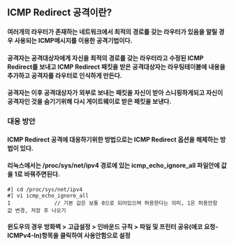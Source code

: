 ## ICMP Redirect 공격이란?
#### 여러개의 라우터가 존재하는 네트워크에서 최적의 경로를 갖는 라우터가 있음을 알릴 경우 사용되는 ICMP메시지를 이용한 공격기법이다.
#### 공격자는 공격대상자에게 자신을 최적의 경로를 갖는 라우터라고 수정된 ICMP Redirect를 보내고 ICMP Redirect 패킷을 받은 공격대상자는 라우팅테이블에 내용을 추가하고 공격자를 라우터로 인식하게 만든다.
#### 공격자는 이후 공격대상자가 외부로 보내는 패킷을 자신이 받아 스니핑하게되고 자신이 공격자인 것을 숨기기위해 다시 게이트웨이로 받은 패킷을 보낸다.


### 대응 방안
#### ICMP Redirect 공격에 대응하기위한 방법으로는 ICMP Redirect 옵션을 해제하는 방법이 있다.
#### 리눅스에서는 /proc/sys/net/ipv4 경로에 있는 icmp_echo_ignore_all 파일안에 값을 1로 바꿔주면된다.
```
#] cd /proc/sys/net/ipv4
#] vi icmp_echo_ignore_all
1              // 기본 값은 보통 0으로 되어있으며 허용한다는 의미, 1은 허용안함
값 변경, 저장 후 나오기
```
#### 윈도우의 경우 방화벽 > 고급설정 > 인바운드 규칙 > 파일 및 프린터 공유(에코 요청-ICMPv4-In)항목을 클릭하여 사용안함으로 설정
